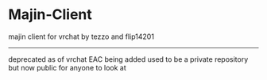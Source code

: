 # Majin-Client
majin client for vrchat by tezzo and flip14201

-------------------------
deprecated as of vrchat EAC being added
used to be a private repository but now public for anyone to look at
